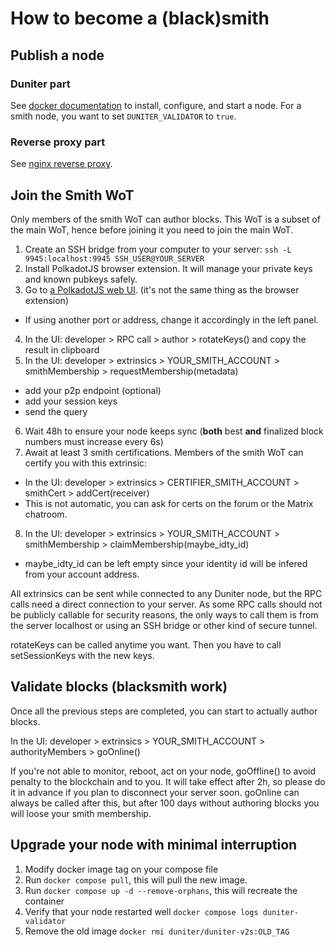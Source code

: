 # How to become a (black)smith

## Publish a node

### Duniter part

See [docker documentation](../../docker/README.md) to install, configure, and start a node. For a smith node, you want to set `DUNITER_VALIDATOR` to `true`.

### Reverse proxy part

See [nginx reverse proxy](./nginx_reverse_proxy.md).

## Join the Smith WoT

Only members of the smith WoT can author blocks. This WoT is a subset of the main WoT, hence before joining it you need to join the main WoT.

1. Create an SSH bridge from your computer to your server: `ssh -L 9945:localhost:9945 SSH_USER@YOUR_SERVER`
2. Install PolkadotJS browser extension. It will manage your private keys and known pubkeys safely.
3. Go to [a PolkadotJS web UI](https://polkadot.js.org/apps/?rpc=ws://127.0.0.1/ws:9945). (it's not the same thing as the browser extension)
  - If using another port or address, change it accordingly in the left panel.
4. In the UI: developer > RPC call > author > rotateKeys() and copy the result in clipboard
5. In the UI: developer > extrinsics > YOUR_SMITH_ACCOUNT > smithMembership > requestMembership(metadata)
  - add your p2p endpoint (optional)
  - add your session keys
  - send the query
6. Wait 48h to ensure your node keeps sync (**both** best **and** finalized block numbers must increase every 6s)
7. Await at least 3 smith certifications. Members of the smith WoT can certify you with this extrinsic:
  - In the UI: developer > extrinsics > CERTIFIER_SMITH_ACCOUNT > smithCert > addCert(receiver)
  - This is not automatic, you can ask for certs on the forum or the Matrix chatroom.
8. In the UI: developer > extrinsics > YOUR_SMITH_ACCOUNT > smithMembership > claimMembership(maybe_idty_id)
  - maybe_idty_id can be left empty since your identity id will be infered from your account address.

All extrinsics can be sent while connected to any Duniter node, but the RPC calls need a direct connection to your server. As some RPC calls should not be publicly callable for security reasons, the only ways to call them is from the server localhost or using an SSH bridge or other kind of secure tunnel.

rotateKeys can be called anytime you want. Then you have to call setSessionKeys with the new keys.

## Validate blocks (blacksmith work)

Once all the previous steps are completed, you can start to actually author blocks.

In the UI: developer > extrinsics > YOUR_SMITH_ACCOUNT > authorityMembers > goOnline()

If you're not able to monitor, reboot, act on your node, goOffline() to avoid penalty to the blockchain and to you. It will take effect after 2h, so please do it in advance if you plan to disconnect your server soon. goOnline can always be called after this, but after 100 days without authoring blocks you will loose your smith membership.

## Upgrade your node with minimal interruption

1. Modify docker image tag on your compose file
2. Run `docker compose pull`, this will pull the new image.
3. Run `docker compose up -d --remove-orphans`, this will recreate the container
4. Verify that your node restarted well `docker compose logs duniter-validator`
5. Remove the old image `docker rmi duniter/duniter-v2s:OLD_TAG`
